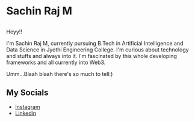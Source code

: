 # Sachin Raj M
## 

Heyy!!

I'm Sachin Raj M, currently pursuing B.Tech in Artificial Intelligence and Data Science in Jyothi Engineering College. I'm curious about technology and stuffs and always into it. I'm fascinated by this whole developing frameworks and all currently into Web3. 

Umm...Blaah blaah there's so much to tell:) 


## My Socials
- [Instagram](https://instagram.com/sachin_raj_m)
- [Linkedin](https://www.linkedin.com/in/sachin-raj-m-65a309209)
